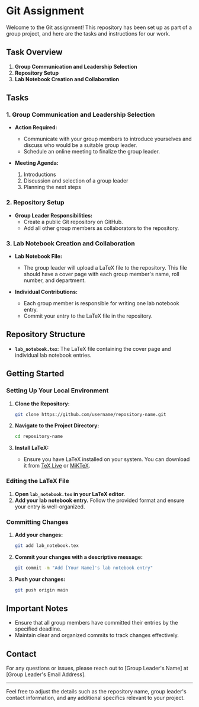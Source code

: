 
# Git Assignment

Welcome to the Git assignment! This repository has been set up as part of a group project, and here are the tasks and instructions for our work.

## Task Overview

1. **Group Communication and Leadership Selection**
2. **Repository Setup**
3. **Lab Notebook Creation and Collaboration**

## Tasks

### 1. Group Communication and Leadership Selection

- **Action Required:**
  - Communicate with your group members to introduce yourselves and discuss who would be a suitable group leader.
  - Schedule an online meeting to finalize the group leader.

- **Meeting Agenda:**
  1. Introductions
  2. Discussion and selection of a group leader
  3. Planning the next steps

### 2. Repository Setup

- **Group Leader Responsibilities:**
  - Create a public Git repository on GitHub.
  - Add all other group members as collaborators to the repository.

### 3. Lab Notebook Creation and Collaboration

- **Lab Notebook File:**
  - The group leader will upload a LaTeX file to the repository. This file should have a cover page with each group member's name, roll number, and department.

- **Individual Contributions:**
  - Each group member is responsible for writing one lab notebook entry.
  - Commit your entry to the LaTeX file in the repository.

## Repository Structure

- **`lab_notebook.tex`**: The LaTeX file containing the cover page and individual lab notebook entries.

## Getting Started

### Setting Up Your Local Environment

1. **Clone the Repository:**
   ```bash
   git clone https://github.com/username/repository-name.git
   ```

2. **Navigate to the Project Directory:**
   ```bash
   cd repository-name
   ```

3. **Install LaTeX:**
   - Ensure you have LaTeX installed on your system. You can download it from [TeX Live](https://www.tug.org/texlive/) or [MiKTeX](https://miktex.org/).

### Editing the LaTeX File

1. **Open `lab_notebook.tex` in your LaTeX editor.**
2. **Add your lab notebook entry.** Follow the provided format and ensure your entry is well-organized.

### Committing Changes

1. **Add your changes:**
   ```bash
   git add lab_notebook.tex
   ```

2. **Commit your changes with a descriptive message:**
   ```bash
   git commit -m "Add [Your Name]'s lab notebook entry"
   ```

3. **Push your changes:**
   ```bash
   git push origin main
   ```

## Important Notes

- Ensure that all group members have committed their entries by the specified deadline.
- Maintain clear and organized commits to track changes effectively.

## Contact

For any questions or issues, please reach out to [Group Leader's Name] at [Group Leader's Email Address].

---

Feel free to adjust the details such as the repository name, group leader's contact information, and any additional specifics relevant to your project.
